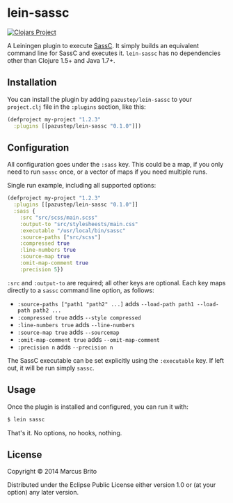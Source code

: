 # lein-sassc

[![Clojars Project](http://clojars.org/pazustep/lein-sassc/latest-version.svg)](http://clojars.org/pazustep/lein-sassc)

A Leiningen plugin to execute [SassC](https://github.com/sass/sassc). It simply
builds an equivalent command line for SassC and executes it. `lein-sassc` has
no dependencies other than Clojure 1.5+ and Java 1.7+.

## Installation

You can install the plugin by adding `pazustep/lein-sassc` to your `project.clj`
file in the `:plugins` section, like this:

```clojure
(defproject my-project "1.2.3"
  :plugins [[pazustep/lein-sassc "0.1.0"]])
```

## Configuration

All configuration goes under the `:sass` key. This could be a map, if you only
need to run `sassc` once, or a vector of maps if you need multiple runs.

Single run example, including all supported options:

```clojure
(defproject my-project "1.2.3"
  :plugins [[pazustep/lein-sassc "0.1.0"]]
  :sass {
    :src "src/scss/main.scss"
    :output-to "src/stylesheests/main.css"
    :executable "/usr/local/bin/sassc"
    :source-paths ["src/scss"]
    :compressed true
    :line-numbers true
    :source-map true
    :omit-map-comment true
    :precision 5})
```

`:src` and `:output-to` are required; all other keys are optional. Each key
maps directly to a `sassc` command line option, as follows:

- `:source-paths ["path1 "path2" ...]` adds `--load-path path1 --load-path path2 ...`
- `:compressed true` adds `--style compressed`
- `:line-numbers true` adds `--line-numbers`
- `:source-map true` adds `--sourcemap`
- `:omit-map-comment true` adds `--omit-map-comment`
- `:precision n` adds `--precision n`

The SassC executable can be set explicitly using the `:executable` key. If left out,
it will be run simply `sassc`.

## Usage

Once the plugin is installed and configured, you can run it with:

```sh
$ lein sassc
```

That's it. No options, no hooks, nothing.

## License

Copyright © 2014 Marcus Brito

Distributed under the Eclipse Public License either version 1.0 or (at
your option) any later version.
